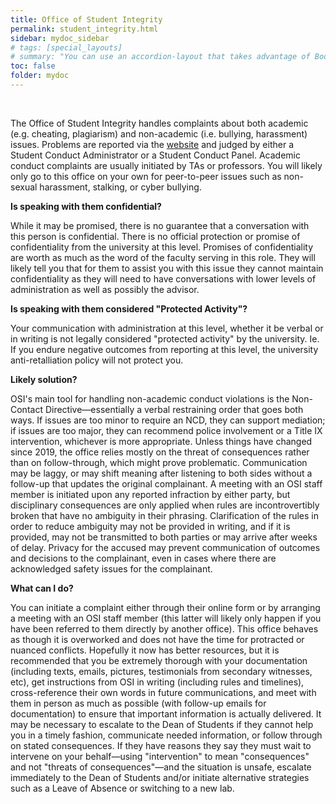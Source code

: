 ```yaml
---
title: Office of Student Integrity
permalink: student_integrity.html
sidebar: mydoc_sidebar
# tags: [special_layouts]
# summary: "You can use an accordion-layout that takes advantage of Bootstrap styling. This is useful for an FAQ page."
toc: false
folder: mydoc
---
```


<p>&nbsp;</p>

<p>The Office of Student Integrity handles complaints about both academic (e.g. cheating, plagiarism) and non-academic (i.e. bullying, harassment) issues. Problems are reported via the <a href="https://osi.gatech.edu/">website</a> and judged by either a Student Conduct Administrator or a Student Conduct Panel. Academic conduct complaints are usually initiated by TAs or professors. You will likely only go to this office on your own for peer-to-peer issues such as non-sexual harassment, stalking, or cyber bullying.</p>

<p><b>Is speaking with them confidential?</b></p>
   <p class="answer">While it may be promised, there is no guarantee that a conversation with this person is confidential. There is no official protection or promise of confidentiality from the university at this level. Promises of confidentiality are worth as much as the word of the faculty serving in this role. They will likely tell you that for them to assist you with this issue they cannot maintain confidentiality as they will need to have conversations with lower levels of administration as well as possibly the advisor.</p>

<p><b>Is speaking with them considered "Protected Activity"?</b></p>
   <p class="answer">Your communication with administration at this level, whether it be verbal or in writing is not legally considered "protected activity" by the university. Ie. If you endure negative outcomes from reporting at this level, the university anti-retalliation policy will not protect you.</p>

<p><b>Likely solution?</b></p>
   <p>OSI's main tool for handling non-academic conduct violations is the Non-Contact Directive—essentially a verbal restraining order that goes both ways. If issues are too minor to require an NCD, they can support mediation; if issues are too major, they can recommend police involvement or a Title IX intervention, whichever is more appropriate. Unless things have changed since 2019, the office relies mostly on the threat of consequences rather than on follow-through, which might prove problematic. Communication may be laggy, or may shift meaning after listening to both sides without a follow-up that updates the original complainant. A meeting with an OSI staff member is initiated upon any reported infraction by either party, but disciplinary consequences are only applied when rules are incontrovertibly broken that have no ambiguity in their phrasing. Clarification of the rules in order to reduce ambiguity may not be provided in writing, and if it is provided, may not be transmitted to both parties or may arrive after weeks of delay. Privacy for the accused may prevent communication of outcomes and decisions to the complainant, even in cases where there are acknowledged safety issues for the complainant.</p>

<p><b>What can I do?</b></p>
   <p>You can initiate a complaint either through their online form or by arranging a meeting with an OSI staff member (this latter will likely only happen if you have been referred to them directly by another office). This office behaves as though it is overworked and does not have the time for protracted or nuanced conflicts. Hopefully it now has better resources, but it is recommended that you be extremely thorough with your documentation (including texts, emails, pictures, testimonials from secondary witnesses, etc), get instructions from OSI in writing (including rules and timelines), cross-reference their own words in future communications, and meet with them in person as much as possible (with follow-up emails for documentation) to ensure that important information is actually delivered. It may be necessary to escalate to the Dean of Students if they cannot help you in a timely fashion, communicate needed information, or follow through on stated consequences. If they have reasons they say they must wait to intervene on your behalf—using "intervention" to mean "consequences" and not "threats of consequences"—and the situation is unsafe, escalate immediately to the Dean of Students and/or initiate alternative strategies such as a Leave of Absence or switching to a new lab.</p>

<script>
    if(location.hash !== null && location.hash !== "")
    {
        var url = location.hash.endsWith("-1") ? location.hash.substring(0, location.hash.length-2) : location.hash;
        $(url + ".collapse").collapse("show");
    }
</script>